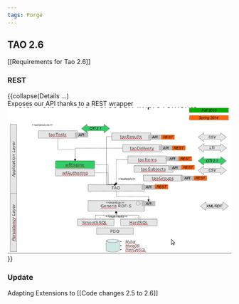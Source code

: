 ```yaml
---
tags: Forge
---
```


TAO 2.6
-------

[[Requirements for Tao 2.6]]

### REST

{{collapse(Details …)\
Exposes our API thanks to a REST wrapper\
![](resources/RestWrapper.png)\
}}

### Update

Adapting Extensions to [[Code changes 2.5 to 2.6]]

